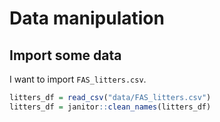 Data manipulation
================

## Import some data

I want to import `FAS_litters.csv`.

``` r
litters_df = read_csv("data/FAS_litters.csv")
litters_df = janitor::clean_names(litters_df)
```
